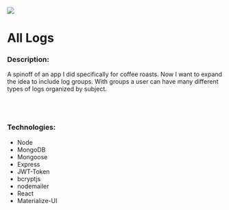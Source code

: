<img src="https://img.shields.io/badge/LICENSE-MIT-brightgreen">
<br>

# All Logs

### Description:

A spinoff of an app I did specifically for coffee roasts. Now I want to expand the idea to include log groups. With groups a user can have many different types of logs organized by subject.

<br>
<br>

### Technologies:

<ul>
<li>Node</li>
<li>MongoDB</li>
<li>Mongoose</li>
<li>Express</li>
<li>JWT-Token</li>
<li>bcryptjs</li>
<li>nodemailer</li>
<li>React</li>
<li>Materialize-UI</li>
</ul>
